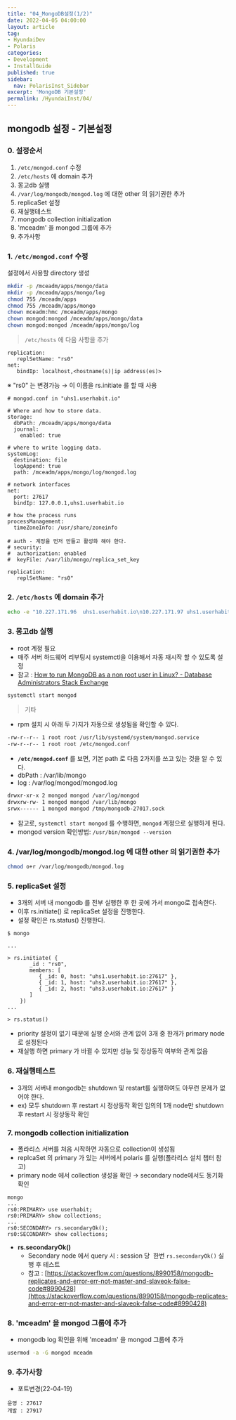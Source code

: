 ```yaml
---
title: "04_MongoDB설정(1/2)"
date: 2022-04-05 04:00:00
layout: article
tag: 
- HyundaiDev
- Polaris
categories: 
- Development
- InstallGuide
published: true
sidebar:
  nav: PolarisInst_Sidebar
excerpt: 'MongoDB 기본설정'
permalink: /HyundaiInst/04/
---
```


## mongodb 설정 - 기본설정

### 0. 설정순서

1. `/etc/mongod.conf` 수정
2. `/etc/hosts` 에 domain 추가
3. 몽고db 실행
4. `/var/log/mongodb/mongod.log` 에 대한 other 의 읽기권한 추가
5. replicaSet 설정
6. 재실행테스트
7. mongodb collection initialization
8. 'mceadm' 을 mongod 그룹에 추가
9. 추가사항

### 1. `/etc/mongod.conf` 수정

설정에서 사용할 directory 생성

```bash
mkdir -p /mceadm/apps/mongo/data
mkdir -p /mceadm/apps/mongo/log
chmod 755 /mceadm/apps
chmod 755 /mceadm/apps/mongo
chown mceadm:hmc /mceadm/apps/mongo
chown mongod:mongod /mceadm/apps/mongo/data
chown mongod:mongod /mceadm/apps/mongo/log
```

> `/etc/hosts` 에 다음 사항을 추가
> 

```
replication:
   replSetName: "rs0"
net:
   bindIp: localhost,<hostname(s)|ip address(es)>
```

※ "rs0" 는 변경가능 → 이 이름을 rs.initiate 를 할 때 사용

```
# mongod.conf in "uhs1.userhabit.io"

# Where and how to store data.
storage:
  dbPath: /mceadm/apps/mongo/data
  journal:
    enabled: true

# where to write logging data.
systemLog:
  destination: file
  logAppend: true
  path: /mceadm/apps/mongo/log/mongod.log

# network interfaces
net:
  port: 27617
  bindIp: 127.0.0.1,uhs1.userhabit.io

# how the process runs
processManagement:
  timeZoneInfo: /usr/share/zoneinfo

# auth - 계정을 먼저 만들고 활성화 해야 한다.
# security:
#  authorization: enabled
#  keyFile: /var/lib/mongo/replica_set_key

replication:
   replSetName: "rs0"
```

### 2. `/etc/hosts` 에 domain 추가

```bash
echo -e "10.227.171.96  uhs1.userhabit.io\n10.227.171.97 uhs1.userhabit.io\n10.227.171.98  uhs1.userhabit.io\n" >> /etc/hosts
```

### 3. 몽고db 실행

- root 계정 필요
- 매주 서버 하드웨어 리부팅시 systemctl을 이용해서 자동 재시작 할 수 있도록 설정
- 참고 :  [How to run MongoDB as a non root user in Linux? - Database Administrators Stack Exchange](https://dba.stackexchange.com/questions/132544/how-to-run-mongodb-as-a-non-root-user-in-linux)

```bash
systemctl start mongod
```

> 기타
> 
- rpm 설치 시 아래 두 가지가 자동으로 생성됨을 확인할 수 있다.

```bash
-rw-r--r-- 1 root root /usr/lib/systemd/system/mongod.service
-rw-r--r-- 1 root root /etc/mongod.conf
```

- **`/etc/mongod.conf`** 를 보면, 기본 path 로 다음 2가지를 쓰고 있는 것을 알 수 있다.
- dbPath : /var/lib/mongo
- log : /var/log/mongod/mongod.log

```bash
drwxr-xr-x 2 mongod mongod /var/log/mongod
drwxrw-rw- 1 mongod mongod /var/lib/mongo
srwx------ 1 mongod mongod /tmp/mongodb-27017.sock
```

- 참고로, `systemctl start mongod` 를 수행하면, `mongod` 계정으로 실행하게 된다.
- mongod version 확인방법: `/usr/bin/mongod --version`

### 4. /var/log/mongodb/mongod.log 에 대한 other 의 읽기권한 추가

```bash
chmod o+r /var/log/mongodb/mongod.log
```

### 5. ****replicaSet 설정****

- 3개의 서버 내 mongodb 를 전부 실행한 후 한 곳에 가서 mongo로 접속한다.
- 이후 rs.initiate() 로 replicaSet 설정을 진행한다.
- 설정 확인은 rs.status() 진행한다.

```
$ mongo

...

> rs.initiate( {
       _id : "rs0",
       members: [
          { _id: 0, host: "uhs1.userhabit.io:27617" },
          { _id: 1, host: "uhs2.userhabit.io:27617" },
          { _id: 2, host: "uhs3.userhabit.io:27617" }
       ]
    })
...

> rs.status()
```

- priority 설정이 없기 때문에  실행 순서와 관계 없이 3개 중 한개가 primary node로 설정된다
- 재실행 하면 primary 가 바뀔 수 있지만 성능 및 정상동작 여부와 관계 없음

### 6. 재실행테스트

- 3개의 서버내 mongodb는 shutdown 및 restart를 실행하여도 아무런 문제가 없어야 한다.
- ex) 모두 shutdown 후 restart 시 정상동작 확인
      임의의 1개 node만 shutdown 후 restart 시 정상동작 확인

### 7. ****mongodb collection initialization****

- 폴라리스 서버를 처음 시작하면 자동으로 collection이 생성됨
- replcaSet 의 primary 가 있는 서버에서 polaris 를 실행(폴라리스 설치 챕터 참고)
- primary node 에서 collection 생성을 확인 → secondary node에서도 동기화 확인

```
mongo
...
rs0:PRIMARY> use userhabit;
rs0:PRIMARY> show collections;
...
rs0:SECONDARY> rs.secondaryOk();
rs0:SECONDARY> show collections;
```

- **rs.secondaryOk()**
    - Secondary node 에서 query 시 : session 당  한번 `rs.secondaryOk()` 실행 후 테스트
    - 참고 : [https://stackoverflow.com/questions/8990158/mongodb-replicates-and-error-err-not-master-and-slaveok-false-code#8990428](https://stackoverflow.com/questions/8990158/mongodb-replicates-and-error-err-not-master-and-slaveok-false-code#8990428)

### 8. ****'mceadm' 을 mongod 그룹에 추가****

- mongodb log 확인을 위해 'mceadm' 을 mongod 그룹에 추가

```bash
usermod -a -G mongod mceadm
```

### 9. 추가사항

- 포트변경(22-04-19)

```
운영 : 27617
개발 : 27917
```
